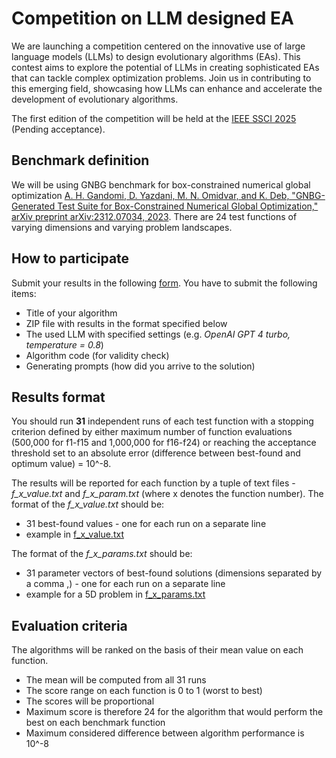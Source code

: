 # Competition on LLM designed EA

We are launching a competition centered on the innovative use of large language models (LLMs) to design evolutionary algorithms (EAs). This contest aims to explore the potential of LLMs in creating sophisticated EAs that can tackle complex optimization problems. Join us in contributing to this emerging field, showcasing how LLMs can enhance and accelerate the development of evolutionary algorithms.

The first edition of the competition will be held at the [IEEE SSCI 2025](https://cis.ieee.org/news/521-2025-ieee-symposium-series-on-computational-intelligence-ssci) (Pending acceptance).

## Benchmark definition

We will be using GNBG benchmark for box-constrained numerical global optimization [A. H. Gandomi, D. Yazdani, M. N. Omidvar, and K. Deb, "GNBG-Generated Test Suite for Box-Constrained Numerical Global Optimization," arXiv preprint arXiv:2312.07034, 2023](https://arxiv.org/abs/2312.07034).
There are 24 test functions of varying dimensions and varying problem landscapes.

## How to participate

Submit your results in the following [form](). You have to submit the following items:
* Title of your algorithm
* ZIP file with results in the format specified below
* The used LLM with specified settings (e.g. *OpenAI GPT 4 turbo, temperature = 0.8*)
* Algorithm code (for validity check)
* Generating prompts (how did you arrive to the solution)

## Results format

You should run **31** independent runs of each test function with a stopping criterion defined by either maximum number of function evaluations (500,000 for f1-f15 and 1,000,000 for f16-f24) or reaching the acceptance threshold set to an absolute error (difference between best-found and optimum value) = 10^-8.

The results will be reported for each function by a tuple of text files - *f_x_value.txt* and *f_x_param.txt* (where x denotes the function number).
The format of the *f_x_value.txt* should be:
* 31 best-found values - one for each run on a separate line
* example in [f_x_value.txt](f_x_value.txt)

The format of the *f_x_params.txt* should be:
* 31 parameter vectors of best-found solutions (dimensions separated by a comma ,) - one for each run on a separate line
* example for a 5D problem in [f_x_params.txt](f_x_params.txt)

## Evaluation criteria

The algorithms will be ranked on the basis of their mean value on each function.
* The mean will be computed from all 31 runs
* The score range on each function is 0 to 1 (worst to best)
* The scores will be proportional
* Maximum score is therefore 24 for the algorithm that would perform the best on each benchmark function
* Maximum considered difference between algorithm performance is 10^-8

